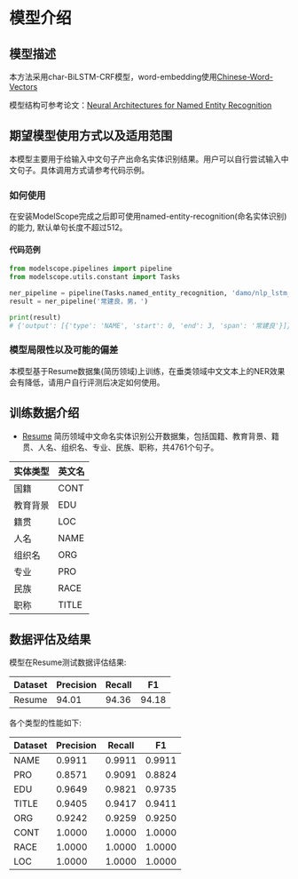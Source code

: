 
# 模型介绍

## 模型描述

本方法采用char-BiLSTM-CRF模型，word-embedding使用[Chinese-Word-Vectors](https://github.com/Embedding/Chinese-Word-Vectors)

模型结构可参考论文：[Neural Architectures for Named Entity Recognition
](https://aclanthology.org/N16-1030.pdf)


## 期望模型使用方式以及适用范围
本模型主要用于给输入中文句子产出命名实体识别结果。用户可以自行尝试输入中文句子。具体调用方式请参考代码示例。

### 如何使用
在安装ModelScope完成之后即可使用named-entity-recognition(命名实体识别)的能力, 默认单句长度不超过512。

#### 代码范例
```python
from modelscope.pipelines import pipeline
from modelscope.utils.constant import Tasks

ner_pipeline = pipeline(Tasks.named_entity_recognition, 'damo/nlp_lstm_named-entity-recognition_chinese-resume')
result = ner_pipeline('常建良，男，')

print(result)
# {'output': [{'type': 'NAME', 'start': 0, 'end': 3, 'span': '常建良'}]}
```


### 模型局限性以及可能的偏差
本模型基于Resume数据集(简历领域)上训练，在垂类领域中文文本上的NER效果会有降低，请用户自行评测后决定如何使用。

## 训练数据介绍
- [Resume](https://aclanthology.org/P18-1144/) 简历领域中文命名实体识别公开数据集，包括国籍、教育背景、籍贯、人名、组织名、专业、民族、职称，共4761个句子。

| 实体类型 | 英文名 |
|----------|--------|
| 国籍     | CONT    |
| 教育背景     | EDU    |
| 籍贯     | LOC    |
| 人名   | NAME    |
| 组织名   | ORG   |
| 专业   |  PRO  |
| 民族 | RACE   |
| 职称   | TITLE   |

## 数据评估及结果
模型在Resume测试数据评估结果:

| Dataset | Precision | Recall | F1 |
| --- | --- | --- | --- |
| Resume | 94.01 | 94.36 | 94.18 |

各个类型的性能如下: 

| Dataset | Precision | Recall | F1 |
| --- | --- | --- | --- |
|NAME | 0.9911 | 0.9911 | 0.9911|
|PRO | 0.8571 | 0.9091 | 0.8824|
|EDU | 0.9649 | 0.9821 | 0.9735|
|TITLE | 0.9405 | 0.9417 | 0.9411|
|ORG | 0.9242 | 0.9259 | 0.9250|
|CONT | 1.0000 | 1.0000|1.0000|
|RACE | 1.0000 | 1.0000 | 1.0000|
|LOC | 1.0000 | 1.0000 | 1.0000|
